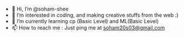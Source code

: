 - 👋 Hi, I’m @soham-shee
- 👀 I’m interested in coding, and making creative stuffs from the web :)
- 🌱 I’m currently learning cp (Basic Level) and ML(Basic Level)
- 📫 How to reach me : Just ping me at soham20s03@gmail.com

<!---
soham-shee/soham-shee is a ✨ special ✨ repository because its `README.md` (this file) appears on your GitHub profile.
You can click the Preview link to take a look at your changes.
--->
